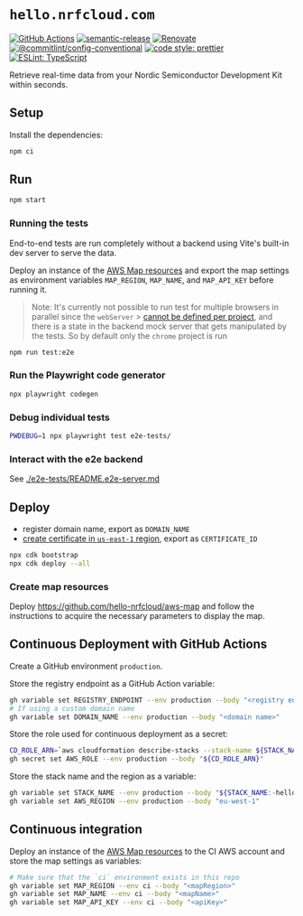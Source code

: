 # `hello.nrfcloud.com`

[![GitHub Actions](https://github.com/hello-nrfcloud/web/actions/workflows/test-and-release.yaml/badge.svg)](https://github.com/hello-nrfcloud/web/actions/workflows/test-and-release.yaml)
[![semantic-release](https://img.shields.io/badge/%20%20%F0%9F%93%A6%F0%9F%9A%80-semantic--release-e10079.svg)](https://github.com/semantic-release/semantic-release)
[![Renovate](https://img.shields.io/badge/renovate-enabled-brightgreen.svg)](https://renovatebot.com)
[![@commitlint/config-conventional](https://img.shields.io/badge/%40commitlint-config--conventional-brightgreen)](https://github.com/conventional-changelog/commitlint/tree/master/@commitlint/config-conventional)
[![code style: prettier](https://img.shields.io/badge/code_style-prettier-ff69b4.svg)](https://github.com/prettier/prettier/)
[![ESLint: TypeScript](https://img.shields.io/badge/ESLint-TypeScript-blue.svg)](https://github.com/typescript-eslint/typescript-eslint)

Retrieve real-time data from your Nordic Semiconductor Development Kit within
seconds.

## Setup

Install the dependencies:

```bash
npm ci
```

## Run

```bash
npm start
```

### Running the tests

End-to-end tests are run completely without a backend using Vite's built-in dev
server to serve the data.

Deploy an instance of the
[AWS Map resources](https://github.com/hello-nrfcloud/aws-map) and export the
map settings as environment variables `MAP_REGION`, `MAP_NAME`, and
`MAP_API_KEY` before running it.

> Note: It's currently not possible to run test for multiple browsers in
> parallel since the `webServer` >
> [cannot be defined per project](https://github.com/microsoft/playwright/issues/22496),
> and there is a state in the backend mock server that gets manipulated by the
> tests. So by default only the `chrome` project is run

```bash
npm run test:e2e
```

### Run the Playwright code generator

```bash
npx playwright codegen
```

### Debug individual tests

```bash
PWDEBUG=1 npx playwright test e2e-tests/
```

### Interact with the e2e backend

See [./e2e-tests/README.e2e-server.md](README.e2e-server.md)

## Deploy

- register domain name, export as `DOMAIN_NAME`
- [create certificate in `us-east-1` region](https://us-east-1.console.aws.amazon.com/acm/home?region=us-east-1#/certificates/request),
  export as `CERTIFICATE_ID`

```bash
npx cdk bootstrap
npx cdk deploy --all
```

### Create map resources

Deploy <https://github.com/hello-nrfcloud/aws-map> and follow the instructions
to acquire the necessary parameters to display the map.

## Continuous Deployment with GitHub Actions

Create a GitHub environment `production`.

<!-- FIXME: add CLI comment -->

Store the registry endpoint as a GitHub Action variable:

```bash
gh variable set REGISTRY_ENDPOINT --env production --body "<registry endpoint>"
# If using a custom domain name
gh variable set DOMAIN_NAME --env production --body "<domain name>"
```

Store the role used for continuous deployment as a secret:

```bash
CD_ROLE_ARN=`aws cloudformation describe-stacks --stack-name ${STACK_NAME:-hello-nrfcloud-web} | jq -r '.Stacks[0].Outputs[] | select(.OutputKey == "gitHubCdRoleArn") | .OutputValue'`
gh secret set AWS_ROLE --env production --body "${CD_ROLE_ARN}"
```

Store the stack name and the region as a variable:

```bash
gh variable set STACK_NAME --env production --body "${STACK_NAME:-hello-nrfcloud-web}"
gh variable set AWS_REGION --env production --body "eu-west-1"
```

## Continuous integration

Deploy an instance of the
[AWS Map resources](https://github.com/hello-nrfcloud/aws-map) to the CI AWS
account and store the map settings as variables:

```bash
# Make sure that the `ci` environment exists in this repo
gh variable set MAP_REGION --env ci --body "<mapRegion>"
gh variable set MAP_NAME --env ci --body "<mapName>"
gh variable set MAP_API_KEY --env ci --body "<apiKey>"
```
